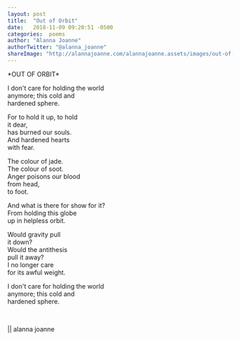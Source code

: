 ```yaml
---
layout: post
title:  "Out of Orbit"
date:   2018-11-09 09:20:51 -0500
categories:  poems
author: "Alanna Joanne" 
authorTwitter: "@alanna_joanne"
shareImage: "http://alannajoanne.com/alannajoanne.assets/images/out-of-orbit.PNG"
---
```


<div class="poem">
  <p>
*OUT OF ORBIT*
<br>
</p>

<P>
I don't care for holding the world
<br>
anymore; this cold and
<br>
hardened sphere.
</P>

<p>
For to hold it up, to hold
<br>
it dear,
<br>
has burned our souls.
<br>
And hardened hearts
<br>
with fear.
</p>

<p>
The colour of jade.
<br>
The colour of soot.
<br>
Anger poisons our blood
<br>
from head,
<br>
to foot.
</p>

<p>
And what is there for show for it?
<br>
From holding this globe
<br>
up in helpless orbit.
</p>

<p>
Would gravity pull
<br>
it down?
<br>
Would the antithesis
<br>
pull it away?
<br>
I no longer care
<br>
for its awful weight.
</p>

<P>
I don't care for holding the world
<br>
anymore; this cold and
<br>
hardened sphere.
</P>

<br>
<p>
|| alanna joanne
</p>
</div>
